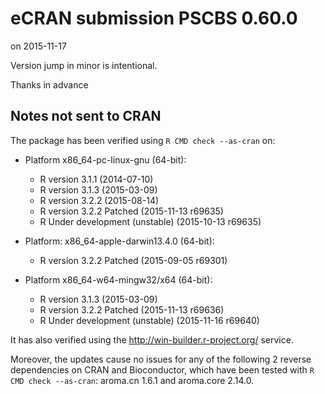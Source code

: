 # eCRAN submission PSCBS 0.60.0
on 2015-11-17

Version jump in minor is intentional.

Thanks in advance


## Notes not sent to CRAN
The package has been verified using `R CMD check --as-cran` on:

* Platform x86_64-pc-linux-gnu (64-bit):
  - R version 3.1.1 (2014-07-10)
  - R version 3.1.3 (2015-03-09)
  - R version 3.2.2 (2015-08-14)
  - R version 3.2.2 Patched (2015-11-13 r69635)
  - R Under development (unstable) (2015-10-13 r69635)

* Platform: x86_64-apple-darwin13.4.0 (64-bit):
  - R version 3.2.2 Patched (2015-09-05 r69301)
  
* Platform x86_64-w64-mingw32/x64 (64-bit):
  - R version 3.1.3 (2015-03-09)
  - R version 3.2.2 Patched (2015-11-13 r69636)
  - R Under development (unstable) (2015-11-16 r69640)

It has also verified using the <http://win-builder.r-project.org/> service.

Moreover, the updates cause no issues for any of the following 2
reverse dependencies on CRAN and Bioconductor, which have been tested
with `R CMD check --as-cran`: aroma.cn 1.6.1 and aroma.core 2.14.0.
